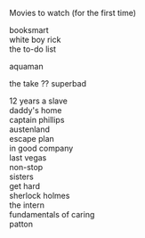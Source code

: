 Movies to watch (for the first time)

booksmart  
white boy rick  
the to-do list   



aquaman

the take ??
superbad 


12 years a slave  
daddy's home  
captain phillips  
austenland  
escape plan  
in good company  
last vegas  
non-stop  
sisters  
get hard  
sherlock holmes  
the intern  
fundamentals of caring  
patton  


